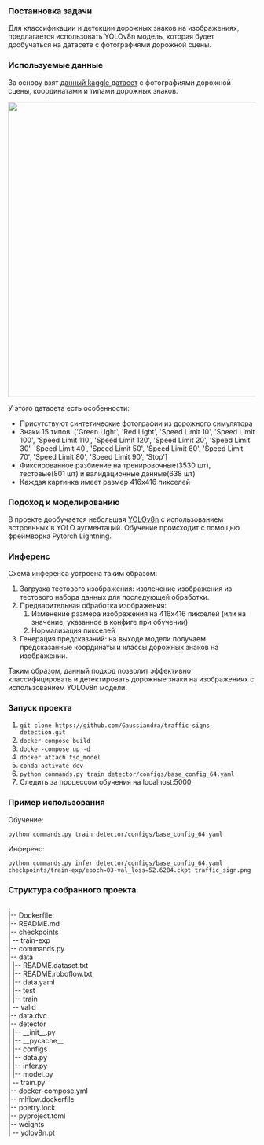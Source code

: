 ### Постанновка задачи

Для классификации и детекции дорожных знаков на изображениях, предлагается
использовать YOLOv8n модель, которая будет дообучаться на датасете с
фотографиями дорожной сцены.

### Используемые данные

За основу взят
[данный kaggle датасет](https://www.kaggle.com/datasets/pkdarabi/cardetection/data)
с фотографиями дорожной сцены, координатами и типами дорожных знаков.

<img src="https://github.com/Gaussiandra/traffic-signs-detection/assets/34653515/747129e7-879e-4407-a626-d8803cb67a75" width="600" />

У этого датасета есть особенности:

- Присутствуют синтетические фотографии из дорожного симулятора
- Знаки 15 типов: ['Green Light', 'Red Light', 'Speed Limit 10', 'Speed Limit
  100', 'Speed Limit 110', 'Speed Limit 120', 'Speed Limit 20', 'Speed Limit
  30', 'Speed Limit 40', 'Speed Limit 50', 'Speed Limit 60', 'Speed Limit 70',
  'Speed Limit 80', 'Speed Limit 90', 'Stop']
- Фиксированное разбиение на тренировочные(3530 шт), тестовые(801 шт) и
  валидационные данные(638 шт)
- Каждая картинка имеет размер 416x416 пикселей

### Подоход к моделированию

В проекте дообучается небольшая
[YOLOv8n](https://github.com/ultralytics/ultralytics) с использованием
встроенных в YOLO аугментаций. Обучение происходит с помощью фреймворка Pytorch
Lightning.

### Инференс

Схема инференса устроена таким образом:

1. Загрузка тестового изображения: извлечение изображения из тестового набора
   данных для последующей обработки.
2. Предварительная обработка изображения:
   1. Изменение размера изображения на 416x416 пикселей (или на значение,
      указанное в конфиге при обучении)
   2. Нормализация пикселей
3. Генерация предсказаний: на выходе модели получаем предсказанные координаты и
   классы дорожных знаков на изображении.

Таким образом, данный подход позволит эффективно классифицировать и
детектировать дорожные знаки на изображениях с использованием YOLOv8n модели.

### Запуск проекта

1. `git clone https://github.com/Gaussiandra/traffic-signs-detection.git`
2. `docker-compose build`
3. `docker-compose up -d`
4. `docker attach tsd_model`
5. `conda activate dev`
6. `python commands.py train detector/configs/base_config_64.yaml`
7. Следить за процессом обучения на localhost:5000

### Пример использования

Обучение:

`python commands.py train detector/configs/base_config_64.yaml`

Инференс:

`python commands.py infer detector/configs/base_config_64.yaml checkpoints/train-exp/epoch=03-val_loss=52.6284.ckpt traffic_sign.png`

### Структура собранного проекта

.\
|-- Dockerfile\
|-- README.md\
|-- checkpoints\
| -- train-exp\
|-- commands.py\
|-- data\
| |-- README.dataset.txt\
| |-- README.roboflow.txt\
| |-- data.yaml\
| |-- test\
| |-- train\
| -- valid\
|-- data.dvc\
|-- detector\
| |-- \_\_init\_\_.py\
| |-- \_\_pycache\_\_\
| |-- configs\
| |-- data.py\
| |-- infer.py\
| |-- model.py\
| -- train.py\
|-- docker-compose.yml\
|-- mlflow.dockerfile\
|-- poetry.lock\
|-- pyproject.toml\
|-- weights\
| -- yolov8n.pt

